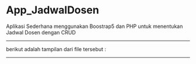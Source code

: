 # App_JadwalDosen
Aplikasi Sederhana menggunakan Boostrap5 dan PHP untuk menentukan Jadwal Dosen dengan CRUD  
 <hr>
 berikut adalah tampilan dari file tersebut : <hr>
